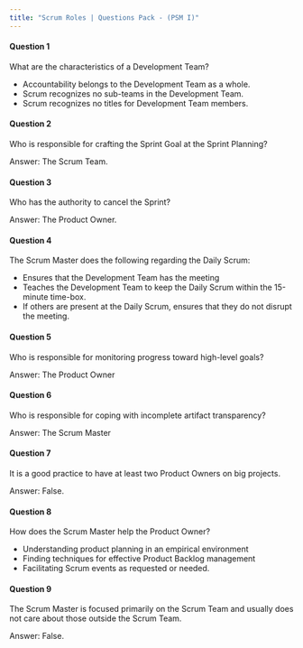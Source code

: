 ```yaml
---
title: "Scrum Roles | Questions Pack - (PSM I)"
---
```

#### Question 1
What are the characteristics of a Development Team?
- Accountability belongs to the Development Team as a whole.
- Scrum recognizes no sub-teams in the Development Team.
- Scrum recognizes no titles for Development Team members.

#### Question 2
Who is responsible for crafting the Sprint Goal at the Sprint Planning?

Answer: The Scrum Team.

#### Question 3
Who has the authority to cancel the Sprint?

Answer: The Product Owner.

#### Question 4
The Scrum Master does the following regarding the Daily Scrum:
- Ensures that the Development Team has the meeting
- Teaches the Development Team to keep the Daily Scrum within the 15-minute time-box.
- If others are present at the Daily Scrum, ensures that they do not disrupt the meeting.

#### Question 5
Who is responsible for monitoring progress toward high-level goals?

Answer: The Product Owner

#### Question 6
Who is responsible for coping with incomplete artifact transparency?

Answer: The Scrum Master

#### Question 7
It is a good practice to have at least two Product Owners on big projects.

Answer: False.

#### Question 8
How does the Scrum Master help the Product Owner?
- Understanding product planning in an empirical environment
- Finding techniques for effective Product Backlog management
- Facilitating Scrum events as requested or needed.

#### Question 9
The Scrum Master is focused primarily on the Scrum Team and usually does not care about those outside the Scrum Team.

Answer: False.